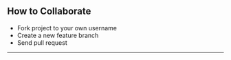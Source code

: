 ## How to Collaborate
* Fork project to your own username
* Create a new feature branch
* Send pull request

*******************************